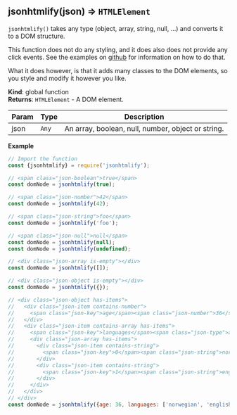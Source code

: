 <a name="jsonhtmlify"></a>

## jsonhtmlify(json) ⇒ <code>HTMLElement</code>
`jsonhtmlify()` takes any type (object, array, string, null, ...) and converts
it to a DOM structure.

This function does not do any styling, and it does also does not provide any
click events. See the examples on [github](http://htmlpreview.github.io/?https://github.com/jhthorsen/jsonhtmlify/blob/master/examples/index.html)
for information on how to do that.

What it does however, is that it adds many classes to the DOM elements, so
you style and modify it however you like.

**Kind**: global function  
**Returns**: <code>HTMLElement</code> - A DOM element.  

| Param | Type | Description |
| --- | --- | --- |
| json | <code>Any</code> | An array, boolean, null, number, object or string. |

**Example**  
```js
// Import the function
const {jsonhtmlify} = require('jsonhtmlify');

// <span class="json-boolean">true</span>
const domNode = jsonhtmlify(true);

// <span class="json-number">42</span>
const domNode = jsonhtmlify(42);

// <span class="json-string">foo</span>
const domNode = jsonhtmlify('foo');

// <span class="json-null">null</span>
const domNode = jsonhtmlify(null);
const domNode = jsonhtmlify(undefined);

// <div class="json-array is-empty"></div>
const domNode = jsonhtmlify([]);

// <div class="json-object is-empty"></div>
const domNode = jsonhtmlify({});

// <div class="json-object has-items">
//   <div class="json-item contains-number">
//     <span class="json-key">age</span><span class="json-number">36</span>
//   </div>
//   <div class="json-item contains-array has-items">
//     <span class="json-key">languages</span><span class="json-type">array[2]</span>
//     <div class="json-array has-items">
//       <div class="json-item contains-string">
//         <span class="json-key">0</span><span class="json-string">norwegian</span>
//       </div>
//       <div class="json-item contains-string">
//         <span class="json-key">1</span><span class="json-string">english</span>
//       </div>
//     </div>
//   </div>
// </div>
const domNode = jsonhtmlify({age: 36, languages: ['norwegian', 'english']});
```
